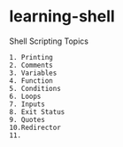 # learning-shell

Shell Scripting Topics

```text
1. Printing
2. Comments
3. Variables
4. Function
5. Conditions
6. Loops
7. Inputs
8. Exit Status
9. Quotes
10.Redirector
11.
```